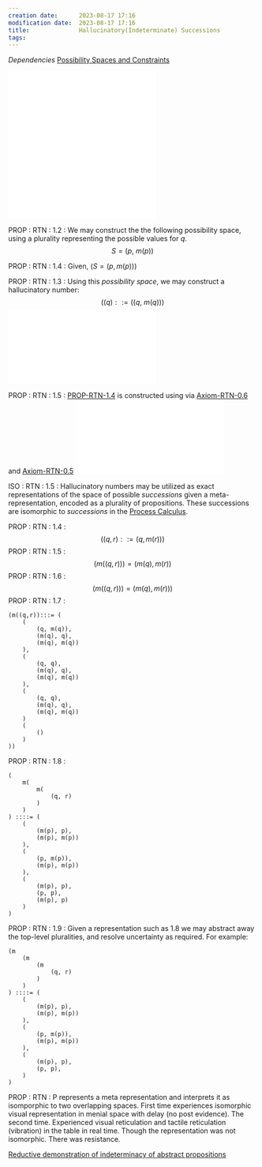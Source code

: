 ```yaml
---
creation date:		2023-08-17 17:16
modification date:	2023-08-17 17:16
title: 				Hallucinatory(Indeterminate) Successions
tags:
---
```

*Dependencies*
[Possibility Spaces and Constraints](Possibility%20Spaces%20and%20Constraints.md)

![RTN-0.1](RTN-0.1.md)
![PROP-RTN_1.1](PROP-RTN_1.1.md)

PROP : RTN : 1.2 : We may construct the the following possibility space, using a plurality representing the possible values for $q$.
$$
	S = (p,\ m(p))
$$

PROP : RTN : 1.4 : Given, $(S = (p,m(p)))$  

PROP : RTN : 1.3 : Using this $possibility \ space$, we may construct a hallucinatory number:
$$
	((q) ::= ((q,\ m(q)))
$$
![PROP-RTN-1.4](PROP-RTN-1.4.md)

PROP : RTN : 1.5 : [PROP-RTN-1.4](PROP-RTN-1.4.md) is constructed using via [Axiom-RTN-0.6](Axiom-RTN-0.6.md) and [Axiom-RTN-0.5](Axiom-RTN-0.5.md)
![PROP-RTN-1.3](PROP-RTN-1.3.md)

ISO : RTN : 1.5 : Hallucinatory numbers may be utilized as exact representations of the space of possible $successions$ given a meta-representation, encoded as a plurality of propositions. These successions are isomorphic to $successions$ in the [Process Calculus](Process%20Calculus.md).

PROP : RTN : 1.4 : $$
	((q,r) ::= (q, m(r)))
$$
PROP : RTN : 1.5 : $$
	(m((q, r))) = (m(q), m(r))
$$
PROP : RTN : 1.6 : $$
	(m((q,r))) = (m(q), m(r)))
$$
PROP : RTN : 1.7 : 
```
(m((q,r)):::= (
	(
		(q, m(q)),  
		(m(q), q),  
		(m(q), m(q))
	),  
	(
		(q, q), 
		(m(q), q), 
		(m(q), m(q))
	), 
	(
		(q, q), 
		(m(q), q), 
		(m(q), m(q))
	)
	(
		()
	)
))
```

PROP : RTN : 1.8 : 
```
(
	m(
		m(
			(q, r)
		)
	)
) ::::= (
	(
		(m(p), p), 
		(m(p), m(p))
	), 
	(
		(p, m(p)), 
		(m(p), m(p))
	), 
	(
		(m(p), p),  
		(p, p),
		(m(p), p)
	)
)
```

PROP : RTN : 1.9 : Given a representation such as 1.8 we may abstract away the top-level pluralities, and resolve uncertainty as required. For example:
```
(m
	(m
		(m
			(q, r)
		)
	)
) ::::= (
	(
		(m(p), p), 
		(m(p), m(p))		
	),
	(
		(p, m(p)), 
		(m(p), m(p))
	),
	(
		(m(p), p),  
		(p, p),
	)
)
```

PROP : RTN : P represents a meta representation and interprets it as isomporphic to two overlapping spaces. First time experiences isomorphic visual representation in menial space with delay (no post evidence). The second time. Experienced visual reticulation and tactile reticulation (vibration) in the table in real time. Though the representation was not isomorphic. There was resistance.

[Reductive demonstration of indeterminacy of abstract propositions](Reductive%20demonstration%20of%20indeterminacy%20of%20abstract%20propositions.md)
